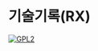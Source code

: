# 기술기록(RX)

[![GPL2](https://img.shields.io/badge/license-GPL2-yellowgreen.svg)](https://github.com/parkkw09/parkSync/edit/master/LICENSE)
